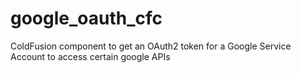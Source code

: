 # google_oauth_cfc
ColdFusion component to get an OAuth2 token for a Google Service Account to access certain google APIs
